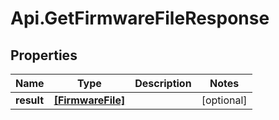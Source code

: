 # Api.GetFirmwareFileResponse

## Properties

Name | Type | Description | Notes
------------ | ------------- | ------------- | -------------
**result** | [**[FirmwareFile]**](FirmwareFile.md) |  | [optional] 


